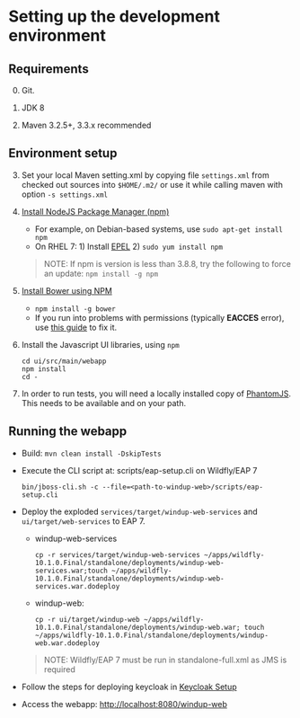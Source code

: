 
Setting up the development environment
======================================

Requirements
-------------

0. Git.

1. JDK 8

2. Maven 3.2.5+, 3.3.x recommended

Environment setup
-----------------
3. Set your local Maven setting.xml by copying file `settings.xml` from checked out sources into `$HOME/.m2/` or use it while calling maven with option `-s settings.xml`
 
3. [Install NodeJS Package Manager (npm)](https://nodejs.org/en/download/package-manager/)
   * For example, on Debian-based systems, use `sudo apt-get install npm`
   * On RHEL 7: 1) Install [EPEL](https://fedoraproject.org/wiki/EPEL)  2) `sudo yum install npm`
   > NOTE: If npm is version is less than 3.8.8, try the following to force an update: `npm install -g npm`


3. [Install Bower using NPM](http://bower.io/#install-bower)
    * `npm install -g bower`
    * If you run into problems with permissions (typically **EACCES** error), use [this guide](https://docs.npmjs.com/getting-started/fixing-npm-permissions) 
      to fix it. 

4. Install the Javascript UI libraries, using `npm`
    ```
    cd ui/src/main/webapp
    npm install
    cd -
    ```

 5. In order to run tests, you will need a locally installed copy of [PhantomJS](http://phantomjs.org/). This needs to be available and on your path.

Running the webapp
------------------

- Build: `mvn clean install -DskipTests`
- Execute the CLI script at: scripts/eap-setup.cli on Wildfly/EAP 7

    `bin/jboss-cli.sh -c --file=<path-to-windup-web>/scripts/eap-setup.cli`

- Deploy the exploded `services/target/windup-web-services` and `ui/target/web-services` to EAP 7.

    - windup-web-services

        ```
        cp -r services/target/windup-web-services ~/apps/wildfly-10.1.0.Final/standalone/deployments/windup-web-services.war;touch ~/apps/wildfly-10.1.0.Final/standalone/deployments/windup-web-services.war.dodeploy
        ```

    - windup-web:

        ```
        cp -r ui/target/windup-web ~/apps/wildfly-10.1.0.Final/standalone/deployments/windup-web.war; touch ~/apps/wildfly-10.1.0.Final/standalone/deployments/windup-web.war.dodeploy
        ```

    > NOTE: Wildfly/EAP 7 must be run in standalone-full.xml as JMS is required
- Follow the steps for deploying keycloak in [Keycloak Setup](./KEYCLOAK-SETUP.md)
- Access the webapp: <http://localhost:8080/windup-web>
